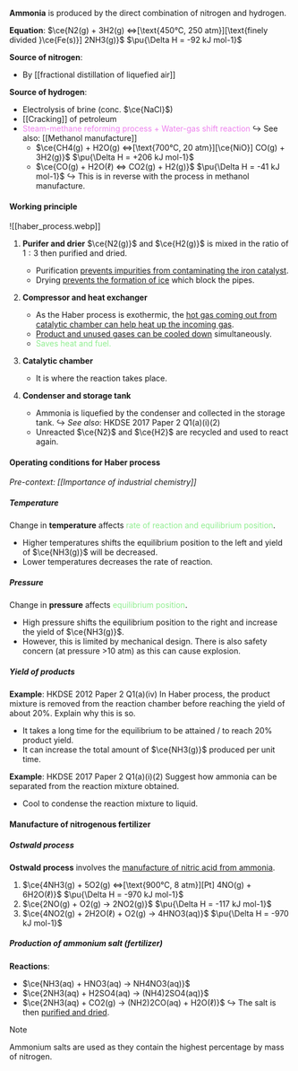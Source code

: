 **Ammonia** is produced by the direct combination of nitrogen and hydrogen.

**Equation**:
$\ce{N2(g) + 3H2(g) <=>[\text{450°C, 250 atm}][\text{finely divided }\ce{Fe(s)}] 2NH3(g)}$          $\pu{\Delta H = -92 kJ mol-1}$

**Source of nitrogen**:
- By [[fractional distillation of liquefied air]]

**Source of hydrogen**:
- Electrolysis of brine (conc. $\ce{NaCl}$)
- [[Cracking]] of petroleum
- <span style="color: violet">Steam-methane reforming process + Water-gas shift reaction</span>
  ↪️ See also: [[Methanol manufacture]]
	 - $\ce{CH4(g) + H2O(g) <=>[\text{700°C, 20 atm}][\ce{NiO}] CO(g) + 3H2(g)}$          $\pu{\Delta H = +206 kJ mol-1}$
	 - $\ce{CO(g) + H2O(ℓ) <=> CO2(g) + H2(g)}$          $\pu{\Delta H = -41 kJ mol-1}$
	   ↪️ This is in reverse with the process in methanol manufacture.

#### Working principle
![[haber_process.webp]]

1. **Purifer and drier**
   $\ce{N2(g)}$ and $\ce{H2(g)}$ is mixed in the ratio of $1:3$ then purified and dried.
	- Purification <u>prevents impurities from contaminating the iron catalyst</u>.
	- Drying <u>prevents the formation of ice</u> which block the pipes.

2. **Compressor and heat exchanger**
	- As the Haber process is exothermic, the <u>hot gas coming out from catalytic chamber can help heat up the incoming gas</u>.
	- <u>Product and unused gases can be cooled down</u> simultaneously.
	- <span style="color: lightgreen">Saves heat and fuel.</span>

3. **Catalytic chamber**
	- It is where the reaction takes place.

4. **Condenser and storage tank**
	- Ammonia is liquefied by the condenser and collected in the storage tank.
	  ↪️ *See also*: HKDSE 2017 Paper 2 Q1(a)(i)(2)
	- Unreacted $\ce{N2}$ and $\ce{H2}$ are recycled and used to react again.

#### Operating conditions for Haber process
*Pre-context: [[Importance of industrial chemistry]]*

##### Temperature
Change in **temperature** affects <span style="color: lightgreen">rate of reaction and equilibrium position</span>.
- Higher temperatures shifts the equilibrium position to the left and yield of $\ce{NH3(g)}$ will be decreased.
- Lower temperatures decreases the rate of reaction.

##### Pressure
Change in **pressure** affects <span style="color: lightgreen">equilibrium position</span>.
- High pressure shifts the equilibrium position to the right and increase the yield of $\ce{NH3(g)}$.
- However, this is limited by mechanical design. There is also safety concern (at pressure >10 atm) as this can cause explosion.

##### Yield of products
**Example**: HKDSE 2012 Paper 2 Q1(a)(iv)
In Haber process, the product mixture is removed from the reaction chamber before reaching the yield of about 20%. Explain why this is so.
- It takes a long time for the equilibrium to be attained / to reach 20% product yield.
- It can increase the total amount of $\ce{NH3(g)}$ produced per unit time.

**Example**: HKDSE 2017 Paper 2 Q1(a)(i)(2)
Suggest how ammonia can be separated from the reaction mixture obtained.
- Cool to condense the reaction mixture to liquid.

#### Manufacture of nitrogenous fertilizer
##### Ostwald process
**Ostwald process** involves the <u>manufacture of nitric acid from ammonia</u>.
1. $\ce{4NH3(g) + 5O2(g) <=>[\text{900°C, 8 atm}][Pt] 4NO(g) + 6H2O(ℓ)}$     $\pu{\Delta H = -970 kJ mol-1}$
2. $\ce{2NO(g) + O2(g) -> 2NO2(g)}$     $\pu{\Delta H = -117 kJ mol-1}$
3. $\ce{4NO2(g) + 2H2O(ℓ) + O2(g) -> 4HNO3(aq)}$     $\pu{\Delta H = -970 kJ mol-1}$

##### Production of ammonium salt (fertilizer)
**Reactions**:
- $\ce{NH3(aq) + HNO3(aq) -> NH4NO3(aq)}$
- $\ce{2NH3(aq) + H2SO4(aq) -> (NH4)2SO4(aq)}$
- $\ce{2NH3(aq) + CO2(g) -> (NH2)2CO(aq) + H2O(ℓ)}$
↪️ The salt is then <u>purified and dried</u>.

> [!note]
> Ammonium salts are used as they contain the highest percentage by mass of nitrogen.